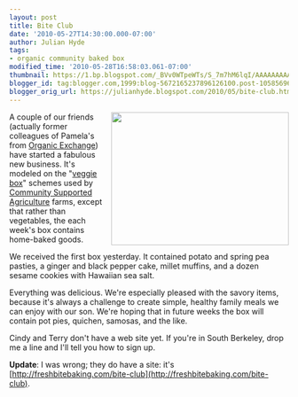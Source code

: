 ```yaml
---
layout: post
title: Bite Club
date: '2010-05-27T14:30:00.000-07:00'
author: Julian Hyde
tags:
- organic community baked box
modified_time: '2010-05-28T16:58:03.061-07:00'
thumbnail: https://1.bp.blogspot.com/_BVv0WTpeWTs/S_7m7hM6lqI/AAAAAAAAAEY/I784eE-lFXc/s72-c/photo.jpg
blogger_id: tag:blogger.com,1999:blog-5672165237896126100.post-1058569689454711553
blogger_orig_url: https://julianhyde.blogspot.com/2010/05/bite-club.html
---
```


<a onblur="try {parent.deselectBloggerImageGracefully();} catch(e) {}"
    href="/assets/img/bite-club.jpg">
  <img style="float:right; margin:0 0 10px 10px;cursor:pointer; cursor:hand;width: 320px; height: 240px;"
    src="/assets/img/bite-club.jpg" border="0"
    alt="" id="BLOGGER_PHOTO_ID_5476068107128313506" />
</a>

A couple of our friends (actually former colleagues of Pamela's from
[Organic Exchange](http://www.organicexchange.org/)) have
started a fabulous new business. It's modeled on the
"[veggie box](https://en.wikipedia.org/wiki/Vegetable_box_scheme)" schemes used by
[Community Supported Agriculture](https://en.wikipedia.org/wiki/Community_supported_agriculture)
farms, except that rather than vegetables, the each week's box contains home-baked goods.

We received the first box yesterday. It contained potato and spring
pea pasties, a ginger and black pepper cake, millet muffins, and a
dozen sesame cookies with Hawaiian sea salt.

Everything was delicious. We're especially pleased with the savory
items, because it's always a challenge to create simple, healthy
family meals we can enjoy with our son. We're hoping that in future
weeks the box will contain pot pies, quichen, samosas, and the like.

Cindy and Terry don't have a web site yet. If you're in South
Berkeley, drop me a line and I'll tell you how to sign up.

**Update**: I was wrong; they do have a site: it's
[http://freshbitebaking.com/bite-club](http://freshbitebaking.com/bite-club).
